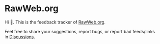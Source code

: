 # RawWeb.org

Hi 👋. This is the feedback tracker of [RawWeb.org](https://rawweb.org/).

Feel free to share your suggestions, report bugs, or report bad feeds/links in [Discussions](https://github.com/0x2E/RawWeb.org/discussions).
